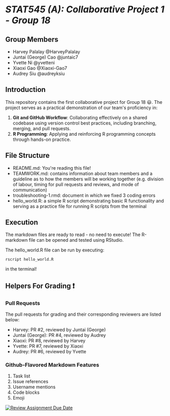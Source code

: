 # *STAT545 (A): Collaborative Project 1 - Group 18*

## Group Members

- Harvey Palalay @HarveyPalalay
- Juntai (George) Cao @juntaic7
- Yvette Ni @yvetteni
- Xiaoxi Gao @Xiaoxi-Gao7
- Audrey Siu @audreyksiu

## Introduction

This repository contains the first collaborative project for Group 18 :smiley:. The project serves as a practical demonstration of our team's proficiency in:

1. **Git and GitHub Workflow**: Collaborating effectively on a shared codebase using version control best practices, including branching, merging, and pull requests.
2. **R Programming**: Applying and reinforcing R programming concepts through hands-on practice.

## File Structure

- README.md: You're reading this file!
- TEAMWORK.md: contains information about team members and a guideline as to how the members will be working together (e.g. division of labour, timing for pull requests and reviews, and mode of communication)
- troubleshooting-1.rmd: document in which we fixed 3 coding errors
- hello_world.R: a simple R script demonstrating basic R functionality and serving as a practice file for running R scripts from the terminal

## Execution

The markdown files are ready to read - no need to execute! The R-markdown file can be opened and tested using RStudio.

The hello_world.R file can be run by executing:

```shell
rscript hello_world.R
```

in the terminal!

## Helpers For Grading :exclamation:

### Pull Requests

The pull requests for grading and their corresponding reviewers are listed below:

- Harvey: PR #2, reviewed by Juntai (George)
- Juntai (George): PR #4, reviewed by Audrey
- Xiaoxi: PR #8, reviewed by Harvey
- Yvette: PR #7, reviewed by Xiaoxi
- Audrey: PR #6, reviewed by Yvette

### Github-Flavored Markdown Features

1. Task list
2. Issue references
3. Username mentions
4. Code blocks
5. Emoji

[![Review Assignment Due Date](https://classroom.github.com/assets/deadline-readme-button-22041afd0340ce965d47ae6ef1cefeee28c7c493a6346c4f15d667ab976d596c.svg)](https://classroom.github.com/a/9EMQ9uX-)
